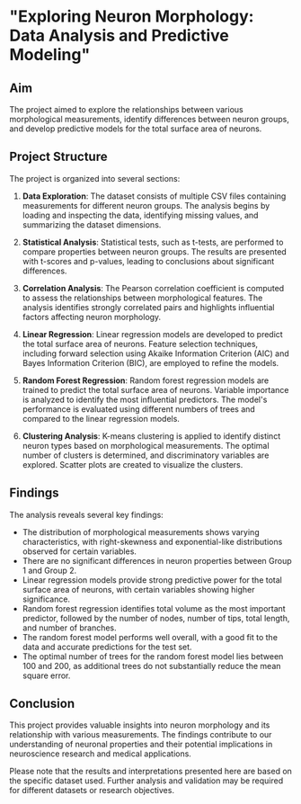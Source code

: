 # "Exploring Neuron Morphology: Data Analysis and Predictive Modeling"
 
## Aim
The project aimed to explore the relationships between various morphological measurements, identify differences between neuron groups, and develop predictive models for the total surface area of neurons.

## Project Structure

The project is organized into several sections:

1. **Data Exploration**: The dataset consists of multiple CSV files containing measurements for different neuron groups. The analysis begins by loading and inspecting the data, identifying missing values, and summarizing the dataset dimensions.

2. **Statistical Analysis**: Statistical tests, such as t-tests, are performed to compare properties between neuron groups. The results are presented with t-scores and p-values, leading to conclusions about significant differences.

3. **Correlation Analysis**: The Pearson correlation coefficient is computed to assess the relationships between morphological features. The analysis identifies strongly correlated pairs and highlights influential factors affecting neuron morphology.

4. **Linear Regression**: Linear regression models are developed to predict the total surface area of neurons. Feature selection techniques, including forward selection using Akaike Information Criterion (AIC) and Bayes Information Criterion (BIC), are employed to refine the models.

5. **Random Forest Regression**: Random forest regression models are trained to predict the total surface area of neurons. Variable importance is analyzed to identify the most influential predictors. The model's performance is evaluated using different numbers of trees and compared to the linear regression models.

6. **Clustering Analysis**: K-means clustering is applied to identify distinct neuron types based on morphological measurements. The optimal number of clusters is determined, and discriminatory variables are explored. Scatter plots are created to visualize the clusters.

## Findings

The analysis reveals several key findings:

- The distribution of morphological measurements shows varying characteristics, with right-skewness and exponential-like distributions observed for certain variables.
- There are no significant differences in neuron properties between Group 1 and Group 2.
- Linear regression models provide strong predictive power for the total surface area of neurons, with certain variables showing higher significance.
- Random forest regression identifies total volume as the most important predictor, followed by the number of nodes, number of tips, total length, and number of branches.
- The random forest model performs well overall, with a good fit to the data and accurate predictions for the test set.
- The optimal number of trees for the random forest model lies between 100 and 200, as additional trees do not substantially reduce the mean square error.


## Conclusion

This project provides valuable insights into neuron morphology and its relationship with various measurements. The findings contribute to our understanding of neuronal properties and their potential implications in neuroscience research and medical applications.

Please note that the results and interpretations presented here are based on the specific dataset used. Further analysis and validation may be required for different datasets or research objectives.

